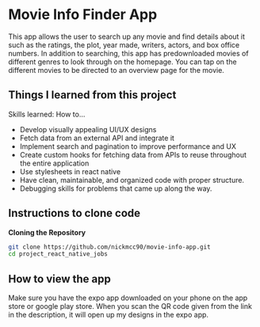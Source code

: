 # Movie Info Finder App

This app allows the user to search up any movie and find details about it such as the ratings, the plot, year made, writers, actors, and box
office numbers. In addition to searching, this app has predownloaded movies of different genres to look through on the homepage. You can tap on
the different movies to be directed to an overview page for the movie.

## Things I learned from this project

Skills learned: 
How to...
* Develop visually appealing UI/UX designs
* Fetch data from an external API and integrate it
* Implement search and pagination to improve performance and UX
* Create custom hooks for fetching data from APIs to reuse throughout the entire application
* Use stylesheets in react native 
* Have clean, maintainable, and organized code with proper structure.
* Debugging skills for problems that came up along the way.

## Instructions to clone code

**Cloning the Repository**

```bash
git clone https://github.com/nickmcc90/movie-info-app.git
cd project_react_native_jobs
```

## How to view the app
Make sure you have the expo app downloaded on your phone on the app store or google play store. When you scan the QR code given from the link in the description, it will open up my designs in the expo app.
